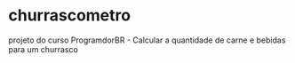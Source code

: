 # churrascometro
 projeto do curso ProgramdorBR - Calcular a quantidade de carne e bebidas para um churrasco
